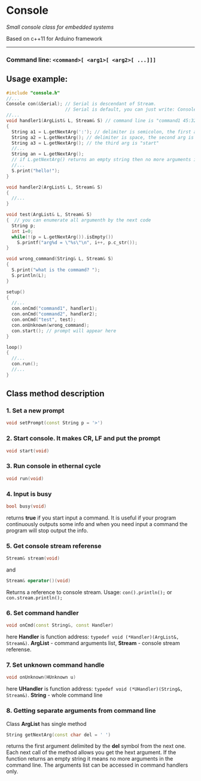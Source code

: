 # Console
*Small console class for embedded systems*

Based on c++11 for Arduino framework
***
### Command line: `<command>[ <arg1>[ <arg2>[ ...]]]`

## Usage example:
```cpp
#include "console.h"
//...
Console con(&Serial); // Serial is descendant of Stream.
                      // Serial is default, you can just write: Console con;
//...
void handler1(ArgList& L, Stream& S) // command line is "command1 45:32 start"
{
  String a1 = L.getNextArg(':'); // delimiter is semicolon, the first arg is "45"
  String a2 = L.getNextArg(); // delimiter is space, the second arg is "32"
  String a3 = L.getNextArg(); // the third arg is "start"
  //...
  String an = L.getNextArg();
  // if L.getNextArg() returns an empty string then no more arguments in the command line
  //...
  S.print("hello!");
}

void handler2(ArgList& L, Stream& S)
{
  //...
}

void test(ArgList& L, Stream& S)
{  // you can enumerate all argumenth by the next code
  String p;
  int i=0;
  while(!(p = L.getNextArg()).isEmpty())
    S.printf("arg%d = \"%s\"\n", i++, p.c_str());
}

void wrong_command(String& L, Stream& S)
{
  S.print("what is the commamd? ");
  S.println(L);
}

setup()
{
  //...
  con.onCmd("command1", handler1);
  con.onCmd("command2", handler2);
  con.onCmd("test", test);
  con.onUnknown(wrong_command);
  con.start(); // prompt will appear here
}

loop()
{
  //...
  con.run();
  //...
}
```
## Class method description
### 1. Set a new prompt
```cpp 
void setPrompt(const String p = '>')
``` 
### 2. Start console. It makes CR, LF and put the prompt
```cpp
void start(void)
```
### 3. Run console in ethernal cycle
```cpp
void run(void)
```
### 4. Input is busy
```cpp
bool busy(void)
```
returns **true** if you start input a command.
It is useful if your program continuously outputs some info and when you need input a command the program will stop output the info.
### 5. Get console stream referense
```cpp
Stream& stream(void)
```
and
```cpp
Stream& operator()(void)
```
Returns a reference to console stream. Usage: `con().println();` or `con.stream.println();`
### 6. Set command handler
```cpp
void onCmd(const String&, const Handler)
```
here **Handler** is function address: `typedef void (*Handler)(ArgList&, Stream&)`. **ArgList** - command arguments list, **Stream** - console stream referense.
### 7. Set unknown command handle
```cpp
void onUnknown(HUnknown u)
```
here **UHandler** is function address: `typedef void (*UHandler)(String&, Stream&)`. **String** - whole command line
### 8. Getting separate arguments from command line
Class **ArgList** has single method
```cpp
String getNextArg(const char del = ' ')
```
returns the first argument delimited by the **del** symbol from the next one. Each next call of the method allows you get the hext argument. If the function returns an empty string it means no more arguments in the command line. The arguments list can be accessed in command handlers only.
